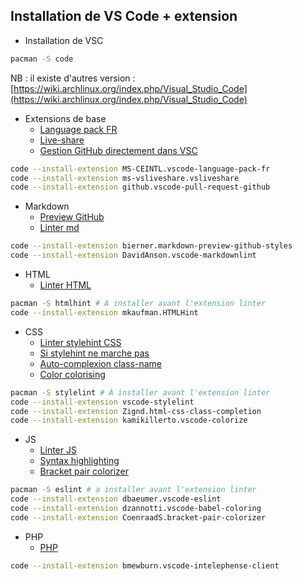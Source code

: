 ## Installation de VS Code + extension

* Installation de VSC
```bash
pacman -S code
```
NB : il existe d'autres version : [https://wiki.archlinux.org/index.php/Visual_Studio_Code](https://wiki.archlinux.org/index.php/Visual_Studio_Code)

* Extensions de base
    * [Language pack FR](https://marketplace.visualstudio.com/items?itemName=MS-CEINTL.vscode-language-pack-fr)
    * [Live-share](https://marketplace.visualstudio.com/items?itemName=MS-vsliveshare.vsliveshare)
    * [Gestion GitHub directement dans VSC](https://marketplace.visualstudio.com/items?itemName=GitHub.vscode-pull-request-github)
```bash
code --install-extension MS-CEINTL.vscode-language-pack-fr
code --install-extension ms-vsliveshare.vsliveshare
code --install-extension github.vscode-pull-request-github
```

* Markdown
    * [Preview GitHub](https://marketplace.visualstudio.com/items?itemName=bierner.markdown-preview-github-styles)
    * [Linter md](https://marketplace.visualstudio.com/items?itemName=DavidAnson.vscode-markdownlint)
```bash
code --install-extension bierner.markdown-preview-github-styles
code --install-extension DavidAnson.vscode-markdownlint
```
* HTML
    * [Linter HTML](https://marketplace.visualstudio.com/items?itemName=mkaufman.HTMLHint)
```bash
pacman -S htmlhint # A installer avant l'extension linter
code --install-extension mkaufman.HTMLHint
```
* CSS
    * [Linter stylehint CSS](https://marketplace.visualstudio.com/items?itemName=stylelint.vscode-stylelint)
    * [Si stylehint ne marche pas](https://marketplace.visualstudio.com/items?itemName=calvinhong.stylelint-fix)
    * [Auto-complexion class-name](https://marketplace.visualstudio.com/items?itemName=Zignd.html-css-class-completion)
    * [Color colorising](https://marketplace.visualstudio.com/items?itemName=kamikillerto.vscode-colorize)
```bash
pacman -S stylelint # A installer avant l'extension linter
code --install-extension vscode-stylelint
code --install-extension Zignd.html-css-class-completion
code --install-extension kamikillerto.vscode-colorize
```

* JS
    * [Linter JS](https://marketplace.visualstudio.com/items?itemName=dbaeumer.vscode-eslint)
    * [Syntax highlighting](https://marketplace.visualstudio.com/items?itemName=mgmcdermott.vscode-language-babel)
    * [Bracket pair colorizer](https://marketplace.visualstudio.com/items?itemName=CoenraadS.bracket-pair-colorizer)
```bash
pacman -S eslint # a installer avant l'extension linter
code --install-extension dbaeumer.vscode-eslint
code --install-extension dzannotti.vscode-babel-coloring
code --install-extension CoenraadS.bracket-pair-colorizer
```

* PHP
    * [PHP](https://marketplace.visualstudio.com/items?itemName=bmewburn.vscode-intelephense-client)
```bash
code --install-extension bmewburn.vscode-intelephense-client
```

